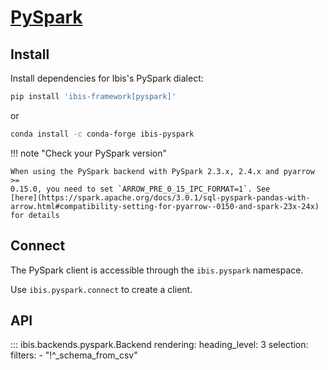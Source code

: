 # [PySpark](https://spark.apache.org/sql/)

## Install

Install dependencies for Ibis's PySpark dialect:

```sh
pip install 'ibis-framework[pyspark]'
```

or

```sh
conda install -c conda-forge ibis-pyspark
```

!!! note "Check your PySpark version"

    When using the PySpark backend with PySpark 2.3.x, 2.4.x and pyarrow >=
    0.15.0, you need to set `ARROW_PRE_0_15_IPC_FORMAT=1`. See
    [here](https://spark.apache.org/docs/3.0.1/sql-pyspark-pandas-with-arrow.html#compatibility-setting-for-pyarrow--0150-and-spark-23x-24x)
    for details

## Connect

The PySpark client is accessible through the `ibis.pyspark` namespace.

Use `ibis.pyspark.connect` to create a client.

## API

<!-- prettier-ignore-start -->
::: ibis.backends.pyspark.Backend
    rendering:
      heading_level: 3
    selection:
      filters:
        - "!^_schema_from_csv"

<!-- prettier-ignore-end -->
